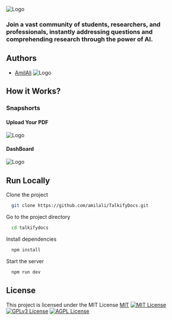 ![Logo](https://res.cloudinary.com/djcmgdn0x/image/upload/v1705394458/Group_3614_zlbtwp.png)

### Join a vast community of students, researchers, and professionals, instantly addressing questions and comprehending research through the power of AI.

## Authors

- [AmilAli](https://github.com/amilali) ![Logo](https://res.cloudinary.com/djcmgdn0x/image/upload/c_scale,w_50/v1704878652/Untitled_design_5_1_rg3r1y.png)

## How it Works?
### Snapshorts

#### Upload Your PDF
![Logo](https://res.cloudinary.com/djcmgdn0x/image/upload/v1708604597/e69ae323-4e84-4768-b27f-aff8df35ca24.png)

#### DashBoard
![Logo](https://res.cloudinary.com/djcmgdn0x/image/upload/v1708604534/3aac79ec-65f2-4752-b3a6-dabfb46f695a.png)



## Run Locally


Clone the project

```bash
  git clone https://github.com/amilali/TalkifyDocs.git
```

Go to the project directory

```bash
  cd talkifydocs
```

Install dependencies

```bash
  npm install
```

Start the server

```bash
  npm run dev
```



## License
This project is licensed under the MIT License
[MIT](https://choosealicense.com/licenses/mit/)
[![MIT License](https://img.shields.io/badge/License-MIT-green.svg)](https://choosealicense.com/licenses/mit/)
[![GPLv3 License](https://img.shields.io/badge/License-GPL%20v3-yellow.svg)](https://opensource.org/licenses/)
[![AGPL License](https://img.shields.io/badge/license-AGPL-blue.svg)](http://www.gnu.org/licenses/agpl-3.0)
